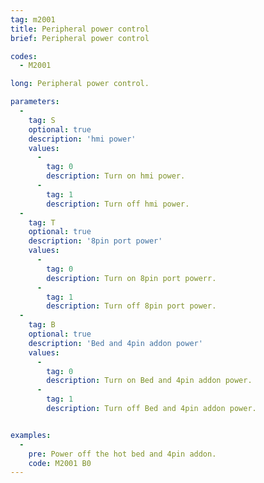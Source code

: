 ```yaml
---
tag: m2001
title: Peripheral power control
brief: Peripheral power control

codes:
  - M2001

long: Peripheral power control.

parameters:
  -
    tag: S
    optional: true
    description: 'hmi power'
    values:
      -
        tag: 0
        description: Turn on hmi power.
      -
        tag: 1
        description: Turn off hmi power.
  -
    tag: T
    optional: true
    description: '8pin port power'
    values:
      -
        tag: 0
        description: Turn on 8pin port powerr.
      -
        tag: 1
        description: Turn off 8pin port power.
  -
    tag: B
    optional: true
    description: 'Bed and 4pin addon power'
    values:
      -
        tag: 0
        description: Turn on Bed and 4pin addon power.
      -
        tag: 1
        description: Turn off Bed and 4pin addon power.


examples:
  -
    pre: Power off the hot bed and 4pin addon.
    code: M2001 B0
---
```

